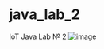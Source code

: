 # java_lab_2
IoT Java Lab № 2 
![image](https://user-images.githubusercontent.com/93157729/161144866-8ede5155-ed14-4d42-844b-e5f68f3fc70a.png)
